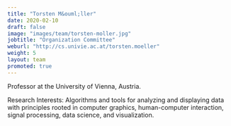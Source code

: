 ```yaml
---
title: "Torsten M&ouml;ller"
date: 2020-02-10
draft: false
image: "images/team/torsten-moller.jpg"
jobtitle: "Organization Committee"
weburl: "http://cs.univie.ac.at/torsten.moeller"
weight: 5
layout: team
promoted: true
---
```



Professor at the University of Vienna, Austria. 


Research Interests: Algorithms and tools for analyzing and displaying data with principles rooted in computer graphics, human-computer interaction, signal processing, data science, and visualization.
